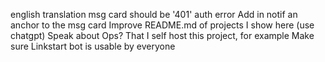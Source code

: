 english translation msg card
should be '401' auth error
Add in notif an anchor to the msg card
Improve README.md of projects I show here (use chatgpt)
Speak about Ops? That I self host this project, for example
Make sure Linkstart bot is usable by everyone
